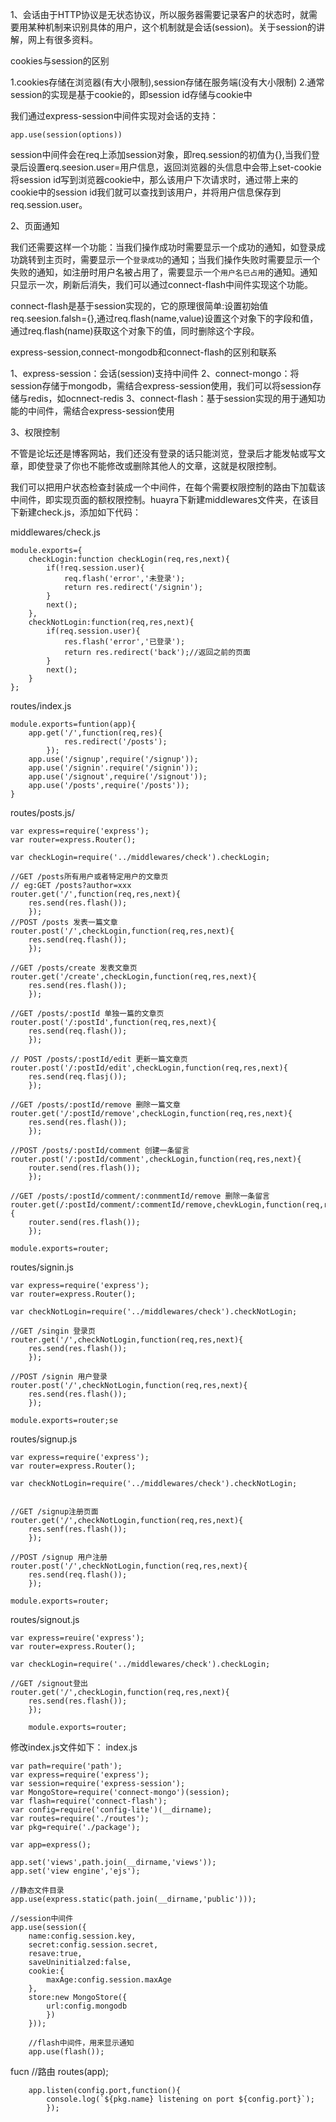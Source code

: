 1、会话由于HTTP协议是无状态协议，所以服务器需要记录客户的状态时，就需要用某种机制来识别具体的用户，这个机制就是会话(session)。关于session的讲解，网上有很多资料。

cookies与session的区别

1.cookies存储在浏览器(有大小限制),session存储在服务端(没有大小限制)
2.通常session的实现是基于cookie的，即session id存储与cookie中


我们通过express-session中间件实现对会话的支持：
	
	app.use(session(options))

session中间件会在req上添加session对象，即req.session的初值为{},当我们登录后设置erq.seesion.user=用户信息，返回浏览器的头信息中会带上set-cookie将session id写到浏览器cookie中，那么该用户下次请求时，通过带上来的cookie中的session id我们就可以查找到该用户，并将用户信息保存到req.session.user。

2、页面通知

我们还需要这样一个功能：当我们操作成功时需要显示一个成功的通知，如登录成功跳转到主页时，需要显示一个`登录成功`的通知；当我们操作失败时需要显示一个失败的通知，如注册时用户名被占用了，需要显示一个`用户名已占用`的通知。通知只显示一次，刷新后消失，我们可以通过connect-flash中间件实现这个功能。

connect-flash是基于session实现的，它的原理很简单:设置初始值req.seesion.falsh={},通过req.flash(name,value)设置这个对象下的字段和值，通过req.flash(name)获取这个对象下的值，同时删除这个字段。

express-session,connect-mongodb和connect-flash的区别和联系

1、express-session：会话(session)支持中间件
2、connect-mongo：将session存储于mongodb，需结合express-session使用，我们可以将session存储与redis，如ocnnect-redis
3、connect-flash：基于session实现的用于通知功能的中间件，需结合express-session使用

3、权限控制

 不管是论坛还是博客网站，我们还没有登录的话只能浏览，登录后才能发帖或写文章，即使登录了你也不能修改或删除其他人的文章，这就是权限控制。

 我们可以把用户状态检查封装成一个中间件，在每个需要权限控制的路由下加载该中间件，即实现页面的额权限控制。huayra下新建middlewares文件夹，在该目下新建check.js，添加如下代码：

middlewares/check.js

	module.exports={
		checkLogin:function checkLogin(req,res,next){
			if(!req.session.user){
				req.flash('error','未登录');
				return res.redirect('/signin');
			}
			next();
		},
		checkNotLogin:function(req,res,next){
			if(req.session.user){
				res.flash('error','已登录');
				return res.redirect('back');//返回之前的页面
			}
			next();
		}
	};


routes/index.js
	
	module.exports=funtion(app){
		app.get('/',function(req,res){
				res.redirect('/posts');
			});
		app.use('/signup',require('/signup'));
		app.use('/signin'.require('/signin'));
		app.use('/signout',require('/signout'));
		app.use('/posts',require('/posts'));
	}

routes/posts.js/
	
	var express=require('express');
	var router=express.Router();

	var checkLogin=require('../middlewares/check').checkLogin;

	//GET /posts所有用户或者特定用户的文章页
	// eg:GET /posts?author=xxx
	router.get('/',function(req,res,next){
		res.send(res.flash());
		});
	//POST /posts 发表一篇文章
	router.post('/',checkLogin,function(req,res,next){
		res.send(req.flash());
		});

	//GET /posts/create 发表文章页
	router.get('/create',checkLogin,function(req,res,next){
		res.send(res.flash());
		});

	//GET /posts/:postId 单独一篇的文章页
	router.post('/:postId',function(req,res,next){
		res.send(req.flash());
		});

	// POST /posts/:postId/edit 更新一篇文章页
	router.post('/:postId/edit',checkLogin,function(req,res,next){
		res.send(req.flasj());
		});

	//GET /posts/:postId/remove 删除一篇文章
	router.get('/:postId/remove',checkLogin,function(req,res,next){
		res.send(res.flash());
		});

	//POST /posts/:postId/comment 创建一条留言
	router.post('/:postId/comment',checkLogin,function(req,res,next){
		router.send(res.flash());
		});

	//GET /posts/:postId/comment/:conmmentId/remove 删除一条留言
	router.get(/:postId/comment/:commentId/remove,chevkLogin,function(req,res,next){
		router.send(res.flash());
		});

	module.exports=router;
routes/signin.js
	
	var express=require('express');
	var router=express.Router();

	var checkNotLogin=require('../middlewares/check').checkNotLogin;

	//GET /singin 登录页
	router.get('/',checkNotLogin,function(req,res,next){
		res.send(res.flash());
		});

	//POST /signin 用户登录
	router.post('/',checkNotLogin,function(req,res,next){
		res.send(res.flash());
		});

	module.exports=router;se

routes/signup.js

	var express=require('express');
	var router=express.Router();

	var checkNotLogin=require('../middlewares/check').checkNotLogin;


	//GET /signup注册页面
	router.get('/',checkNotLogin,function(req,res,next){
		res.senf(res.flash());
		});

	//POST /signup 用户注册
	router.post('/',checkNotLogin,function(req,res,next){
		res.send(req.flash());
		});

	module.exports=router;

routes/signout.js

	var express=reuire('express');
	var router=express.Router();

	var checkLogin=require('../middlewares/check').checkLogin;

	//GET /signout登出
	router.get('/',checkLogin,function(req,res,next){
		res.send(res.flash());
		});

		module.exports=router;
修改index.js文件如下：
index.js

	var path=require('path');
	var express=require('express');
	var session=require('express-session');
	var MongoStore=require('connect-mongo')(session);
	var flash=require('connect-flash');
	var config=require('config-lite')(__dirname);
	var routes=require('./routes');
	var pkg=require('./package');

	var app=express();

	app.set('views',path.join(__dirname,'views'));
	app.set('view engine','ejs');

	//静态文件目录
	app.use(express.static(path.join(__dirname,'public')));

	//session中间件
	app.use(session({
		name:config.session.key,
		secret:config.session.secret,
		resave:true,
		saveUninitialzed:false,
		cookie:{
			maxAge:config.session.maxAge
		},
		store:new MongoStore({
			url:config.mongodb
			})
		}));

		//flash中间件，用来显示通知
		app.use(flash());
fucn
		//路由
		routes(app);

		app.listen(config.port,function(){
			console.log(`${pkg.name} listening on port ${config.port}`);
			});


























